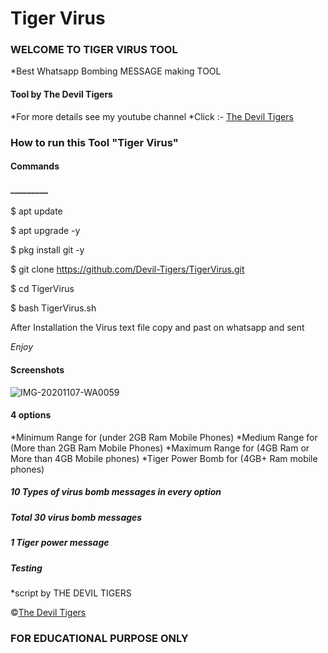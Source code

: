 <h1>Tiger Virus </h1>

<h3>WELCOME TO TIGER VIRUS TOOL</h3>

*Best Whatsapp Bombing MESSAGE making TOOL

<h4>Tool by <strong>The Devil Tigers</strong></h4>


*For more details see my youtube channel 
*Click :- [The Devil Tigers](https://www.youtube.com/c/thmalayalam)

<h3>How to run this Tool "Tiger Virus"</h3>

<h4>Commands</h4>
<h4>_________</h4>
$ apt update 


$ apt upgrade -y


$ pkg install git -y


$ git clone https://github.com/Devil-Tigers/TigerVirus.git


$ cd TigerVirus


$ bash TigerVirus.sh


After Installation the Virus text file
copy and past on whatsapp and sent 

*Enjoy*

<h4>Screenshots </h4>

![IMG-20201107-WA0059](https://user-images.githubusercontent.com/69100349/98444652-dfb50600-2138-11eb-975a-fc139dcbc1dd.jpg)





<h4>4 options</h4>
 
 
 
*Minimum Range for (under 2GB Ram Mobile Phones)
*Medium Range for (More than 2GB Ram Mobile Phones)
*Maximum Range for (4GB Ram or More than 4GB Mobile phones)
*Tiger Power Bomb for (4GB+ Ram mobile phones)


<h5>10 Types of virus bomb messages in every option</h5> 
<h5>Total 30 virus bomb messages </h5>





<h5>1 Tiger power message </h5>





<h5>Testing</h5> 













*script by THE DEVIL TIGERS



©[The Devil Tigers](https://www.youtube.com/c/thmalayalam)



<h3>FOR EDUCATIONAL PURPOSE ONLY</h3>
